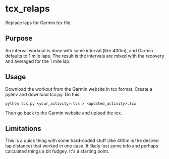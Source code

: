 # tcx_relaps
Replace laps for Garmin tcx file.

## Purpose
An interval workout is done with some interval (like 400m), and Garmin defaults to 1 mile laps.  The result is the intervals are mixed with the recovery and averaged for the 1 mile lap.

## Usage
Download the workout from the Garmin website in tcx format.  Create a pyenv and download tcx.py.  Do this:

`python tcx.py <your_activity>.tcx > <updated_activity>.tcx`

Then go back to the Garmin website and upload the tcx.

## Limitations
This is a quick thing with some hard-coded stuff (like 400m is the desired lap distance) that worked in one case.  It likely lost some info and perhaps calculated things a bit fudgey.  It's a starting point.
